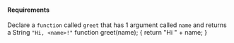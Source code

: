 #### Requirements
Declare a `function` called `greet` that has 1 argument called `name` and returns a String `"Hi, <name>!"`
function greet(name); {
    return "Hi " + name;
}
